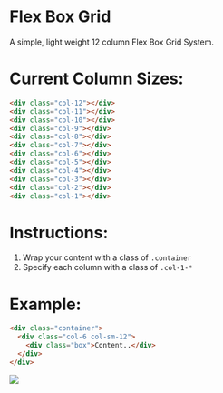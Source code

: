 # Flex Box Grid
A simple, light weight 12 column Flex Box Grid System.

Current Column Sizes:
===
```HTML
<div class="col-12"></div>
<div class="col-11"></div>
<div class="col-10"></div>
<div class="col-9"></div>
<div class="col-8"></div>
<div class="col-7"></div>
<div class="col-6"></div>
<div class="col-5"></div>
<div class="col-4"></div>
<div class="col-3"></div>
<div class="col-2"></div>
<div class="col-1"></div>
```

Instructions:
===
1. Wrap your content with a class of ```.container```
2. Specify each column with a class of ```.col-1-*```

Example:
===
```HTML
<div class="container">
  <div class="col-6 col-sm-12">
    <div class="box">Content..</div>
  </div>
</div>
```

![](https://raw.githubusercontent.com/stephenherko/flex-box-grid/master/screenshot.png)
